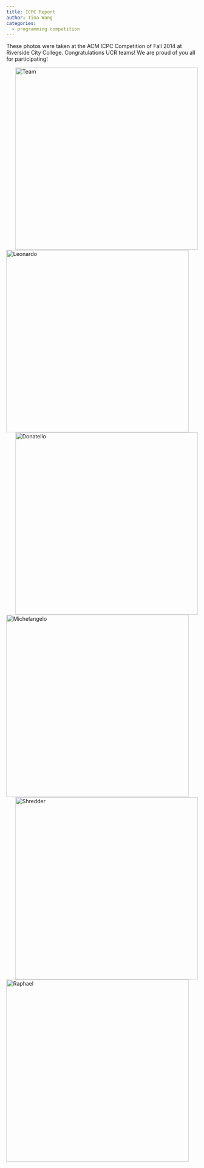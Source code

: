 ```yaml
---
title: ICPC Report
author: Tina Wang
categories:
  - programming competition 
---
```


These photos were taken at the ACM ICPC Competition of Fall 2014 at Riverside City College. Congratulations UCR teams! We are proud of you all for participating!

<img style="float:right" src="{{ site.url }}/img/posts/team.jpg" alt="Team" height="480" width="480"> 
<img src="{{ site.url }}/img/posts/leonardo.jpg" alt="Leonardo" height="480" width="480"> 
<img style="float:right" src="{{ site.url }}/img/posts/donatello.jpg" alt="Donatello" height="480" width="480"> 
<img src="{{ site.url }}/img/posts/michelangelo.jpg" alt="Michelangelo" height="480" width="480"> 
<img style="float:right" src="{{ site.url }}/img/posts/shredder.jpg" alt="Shredder" height="480" width="480"> 
<img src="{{ site.url }}/img/posts/raphael.jpg" alt="Raphael" height="480" width="480"> 



